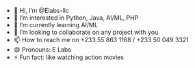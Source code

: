 - 👋 Hi, I’m @Elabs-llc
- 👀 I’m interested in Python, Java, AI/ML, PHP
- 🌱 I’m currently learning AI/ML
- 💞️ I’m looking to collaborate on any project with you
- 📫 How to reach me on +233 55 863 1168 / +233 50 049 3321
- 😄 Pronouns: E Labs
- ⚡ Fun fact: like watching action movies

<!---
Elabs-llc/Elabs-llc is a ✨ special ✨ repository because its `README.md` (this file) appears on your GitHub profile.
You can click the Preview link to take a look at your changes.
--->
